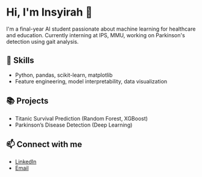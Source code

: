 # Hi, I'm Insyirah 👋
I'm a final-year AI student passionate about machine learning for healthcare and education. Currently interning at IPS, MMU, working on Parkinson's detection using gait analysis.

## 🔧 Skills
- Python, pandas, scikit-learn, matplotlib
- Feature engineering, model interpretability, data visualization

## 📚 Projects
- Titanic Survival Prediction (Random Forest, XGBoost)
- Parkinson’s Disease Detection (Deep Learning)

## 📫 Connect with me
- [LinkedIn](https://www.linkedin.com/in/yourprofile)
- [Email](mailto:your.email@example.com)
